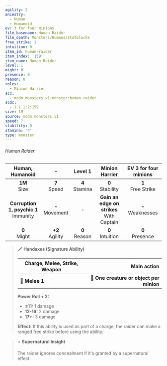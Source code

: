 ```yaml
---
agility: 2
ancestry:
  - Human
  - Humanoid
ev: 3 for four minions
file_basename: Human Raider
file_dpath: Monsters/Humans/Statblocks
free_strike: 1
intuition: 0
item_id: human-raider
item_index: '159'
item_name: Human Raider
level: 1
might: 0
presence: 0
reason: 0
roles:
  - Minion Harrier
scc:
  - mcdm.monsters.v1:monster:human-raider
scdc:
  - 1.1.1:2:159
size: 1M
source: mcdm.monsters.v1
speed: 7
stability: 0
stamina: '4'
type: monster
---
```


###### Human Raider

|              Human, Humanoid              |          -          |      Level 1       |                Minion Harrier                 | EV 3 for four minions  |
| :---------------------------------------: | :-----------------: | :----------------: | :-------------------------------------------: | :--------------------: |
|             **1M**<br/> Size              |  **7**<br/> Speed   | **4**<br/> Stamina |             **0**<br/> Stability              | **1**<br/> Free Strike |
| **Corruption 1, psychic 1**<br/> Immunity | **-**<br/> Movement |         -          | **Gain an edge on strikes**<br/> With Captain | **-**<br/> Weaknesses  |
|             **0**<br/> Might              | **+2**<br/> Agility | **0**<br/> Reason  |             **0**<br/> Intuition              |  **0**<br/> Presence   |

> 🗡 **Handaxes (Signature Ability)**
>
> | **Charge, Melee, Strike, Weapon** |                          **Main action** |
> | --------------------------------- | ---------------------------------------: |
> | **📏 Melee 1**                    | **🎯 One creature or object per minion** |
>
> **Power Roll + 2:**
>
> - **≤11:** 1 damage
> - **12-16:** 2 damage
> - **17+:** 3 damage
>
> **Effect:** If this ability is used as part of a charge, the raider can make a ranged free strike before using the ability.

> ⭐️ **Supernatural Insight**
>
> The raider ignores concealment if it's granted by a supernatural effect.
